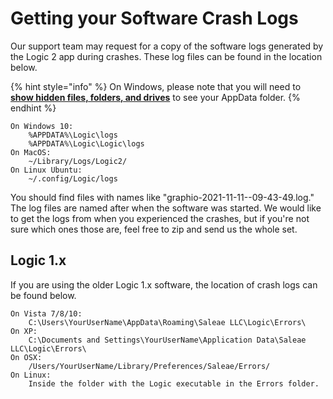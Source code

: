 # Getting your Software Crash Logs

Our support team may request for a copy of the software logs generated by the Logic 2 app during crashes. These log files can be found in the location below.

{% hint style="info" %}
On Windows, please note that you will need to [**show hidden files, folders, and drives**](https://support.microsoft.com/en-us/windows/view-hidden-files-and-folders-in-windows-97fbc472-c603-9d90-91d0-1166d1d9f4b5#WindowsVersion=Windows\_10) to see your AppData folder.
{% endhint %}

```
On Windows 10:
    %APPDATA%\Logic\logs
    %APPDATA%\Logic\Logic\logs
On MacOS:
    ~/Library/Logs/Logic2/
On Linux Ubuntu:
    ~/.config/Logic/logs
```

You should find files with names like "graphio-2021-11-11--09-43-49.log." The log files are named after when the software was started. We would like to get the logs from when you experienced the crashes, but if you're not sure which ones those are, feel free to zip and send us the whole set.

## Logic 1.x

If you are using the older Logic 1.x software, the location of crash logs can be found below.

```
On Vista 7/8/10:
    C:\Users\YourUserName\AppData\Roaming\Saleae LLC\Logic\Errors\
On XP:
    C:\Documents and Settings\YourUserName\Application Data\Saleae LLC\Logic\Errors\
On OSX: 
    /Users/YourUserName/Library/Preferences/Saleae/Errors/
On Linux:
    Inside the folder with the Logic executable in the Errors folder.
```
